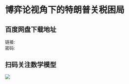 # 博弈论视角下的特朗普关税困局

## 百度网盘下载地址

链接:  
密码: 

## 扫码关注数学模型
![](https://avatars3.githubusercontent.com/u/56642120?s=200&v=4)
